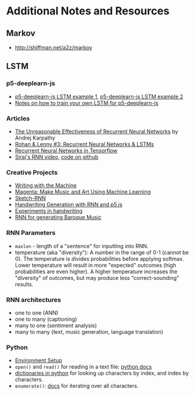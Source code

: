# Additional Notes and Resources

## Markov 
* http://shiffman.net/a2z/markov

## LSTM

### p5-deeplearn-js
* [p5-deeplearn-js LSTM example 1](https://github.com/ITPNYU/p5-deeplearn-js/tree/master/examples/plainjs/lstm_1), [p5-deeplearn-js LSTM example 2](https://github.com/ITPNYU/p5-deeplearn-js/tree/master/examples/plainjs/lstm_2)
* [Notes on how to train your own LSTM for p5-deeplearn-js](https://github.com/ITPNYU/p5-deeplearn-js/blob/master/training/lstm/README.md)

### Articles
* [The Unreasonable Effectiveness of Recurrent Neural Networks](http://karpathy.github.io/2015/05/21/rnn-effectiveness/) by Andrej Karpathy
* [Rohan & Lenny #3: Recurrent Neural Networks & LSTMs](https://ayearofai.com/rohan-lenny-3-recurrent-neural-networks-10300100899b)
* [Recurrent Neural Networks in Tensorflow](https://www.tensorflow.org/versions/r0.10/tutorials/recurrent/)
* [Siraj's RNN video](https://www.youtube.com/watch?v=cdLUzrjnlr4), [code on github](https://github.com/llSourcell/recurrent_neural_net_demo/blob/master/rnn.py)

### Creative Projects
* [Writing with the Machine](https://www.robinsloan.com/notes/writing-with-the-machine/)
* [Magenta: Make Music and Art Using Machine Learning](https://magenta.tensorflow.org/)
* [Sketch-RNN](https://magenta.tensorflow.org/sketch-rnn-demo)
* [Handwriting Generation with RNN and p5.js](http://blog.otoro.net/2017/01/01/recurrent-neural-network-artist/)
* [Experiments in handwriting](http://distill.pub/2016/handwriting/)
* [RNN for generating Baroque Music](https://www.youtube.com/watch?v=SacogDL_4JU)

### RNN Parameters
* `maxlen` - length of a "sentence" for inputting into RNN.
* temperature (aka "diversity"): A number in the range of 0-1 (cannot be 0). The temperature is divides probabilities before applying softmax. Lower temperature will result in more "expected" outcomes (high probabilities are even higher). A higher temperature increases the "diversity" of outcomes, but may produce less "correct-sounding" results.

### RNN architectures
* one to one (ANN)
* one to many (captioning)
* many to one (sentiment analysis)
* many to many (text, music generation, language translation)


### Python
* [Environment Setup](https://github.com/shiffman/A2Z-F17/wiki/Python-Environment-for-LSTM-example)
* `open()` and `read()` for reading in a text file: [python docs](https://docs.python.org/2/tutorial/inputoutput.html)
* [dictionaries in python](https://docs.python.org/3/tutorial/datastructures.html#tut-dictionaries) for looking up characters by index, and index by characters.
* `enumerate()`: [docs](https://docs.python.org/2.3/whatsnew/section-enumerate.html) for iterating over all characters.
